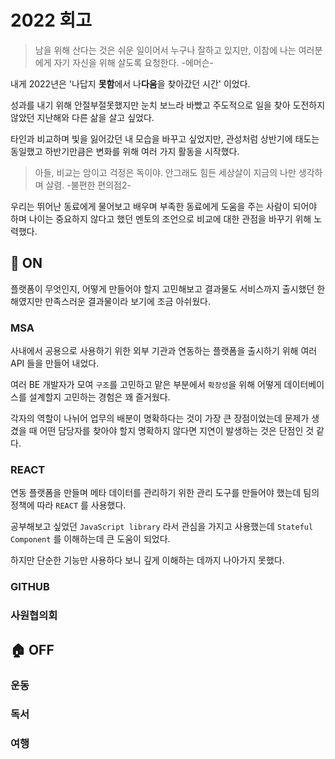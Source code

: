 # 2022 회고

> 남을 위해 산다는 것은 쉬운 일이어서 누구나 잘하고 있지만, 이참에 나는 여러분에게 자기 자신을 위해 살도록 요청한다. 
> -에머슨-

내게 2022년은 '나답지 **못함**에서 나**다움**을 찾아갔던 시간' 이었다. 

성과를 내기 위해 안절부절못했지만 눈치 보느라 바빴고 주도적으로 일을 찾아 도전하지 않았던 지난해와 다른 삶을 살고 싶었다.

타인과 비교하며 빛을 잃어갔던 내 모습을 바꾸고 싶었지만, 관성처럼 상반기에 태도는 동일했고 하반기만큼은 변화를 위해 여러 가지 활동을 시작했다. 

> 아들, 비교는 암이고 걱정은 독이야. 안그래도 힘든 세상살이 지금의 나만 생각하며 살렴. 
> -불편한 편의점2-

우리는 뛰어난 동료에게 물어보고 배우며 부족한 동료에게 도움을 주는 사람이 되어야 하며 나이는 중요하지 않다고 했던 멘토의 조언으로 비교에 대한 관점을 바꾸기 위해 노력했다.

## 🏢 ON

플랫폼이 무엇인지, 어떻게 만들어야 할지 고민해보고 결과물도 서비스까지 출시했던 한해였지만 만족스러운 결과물이라 보기에 조금 아쉬웠다.

### MSA

사내에서 공용으로 사용하기 위한 외부 기관과 연동하는 플랫폼을 출시하기 위해 여러 API 들을 만들어 내었다. 

여러 BE 개발자가 모여 `구조`를 고민하고 맡은 부분에서 `확장성`을 위해 어떻게 데이터베이스를 설계할지 고민하는 경험은 꽤 즐거웠다.

각자의 역할이 나뉘어 업무의 배분이 명확하다는 것이 가장 큰 장점이었는데 문제가 생겼을 때 어떤 담당자를 찾아야 할지 명확하지 않다면 지연이 발생하는 것은 단점인 것 같다.

### REACT

연동 플랫폼을 만들며 메타 데이터를 관리하기 위한 관리 도구를 만들어야 했는데 팀의 정책에 따라 `REACT` 를 사용했다.

공부해보고 싶었던 `JavaScript library` 라서 관심을 가지고 사용했는데 `Stateful Component` 를 이해하는데 큰 도움이 되었다.

하지만 단순한 기능만 사용하다 보니 깊게 이해하는 데까지 나아가지 못했다.

### GITHUB


### 사원협의회

## 🏠 OFF

### 운동

### 독서

### 여행
